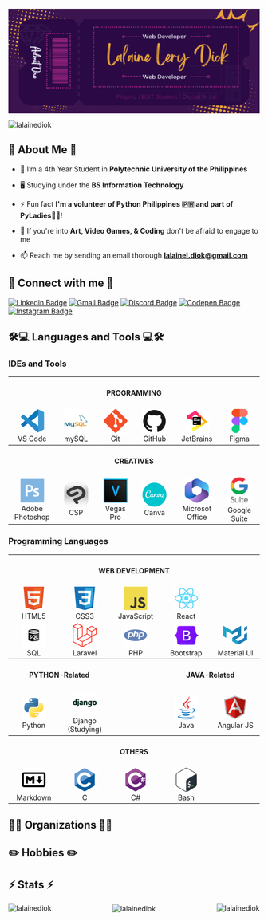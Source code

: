 
<p align="center">
    <img align="center" src="./img/GitHubBanner.gif" alt="Banner">
</p>
<p align="left"  height="30" width="40">
    <img src="https://komarev.com/ghpvc/?username=lalainediok&label=Profile%20views&color=0e75b6&style=flat" alt="lalainediok" /> 
</p>

<!-- ABOUT ME SECTION-->
<h2 align="left" height="30px">💬 About Me 💬</h2>

- 🏫 I’m a 4th Year Student in **Polytechnic University of the Philippines** 

- 🖥️ Studying under the **BS Information Technology**

- ⚡ Fun fact **I'm a volunteer of Python Philippines 🇵🇭 and part of PyLadies👩‍💻**! 

- 💬 If you're into **Art, Video Games, & Coding** don't be afraid to engage to me

- 📫 Reach me by sending an email thorough **lalainel.diok@gmail.com**

<!-- SOCIALS -->
<h2 align="left"> 📱 Connect with me 📱</h2>
<p align="center">

[![Linkedin Badge](https://img.shields.io/badge/-lalainediok-2A0944?style=plastic&logo=Linkedin&logoColor=EBA73B&link=https://www.linkedin.com/in/lalaine-diok/)](https://www.linkedin.com/in/lalaine-diok/)
[![Gmail Badge](https://img.shields.io/badge/-lalainel.diok@gmail.com-2A0944?style=plastic&&logo=Gmail&logoColor=EBA73B&link=lalaine:lalainel.diok@gmail.com)](lalainel.diok@gmail.com)
[![Discord Badge](https://img.shields.io/badge/-lunarkyx-2A0944?style=plastic&&logo=Discord&logoColor=EBA73B&link=lunarkyx)](https://discord.gg/lunarkyx#3202)
[![Codepen Badge](https://img.shields.io/badge/-lalainediok-2A0944?style=plastic&&logo=Codepen&logoColor=EBA73B&link=https://codepen.io/lalainediok)](https://codepen.io/lalainediok/)
[![Instagram Badge](https://img.shields.io/badge/-lalaine247-2A0944?style=plastic&&logo=Instagram&logoColor=EBA73B&link=https://instagram.com/lalaine247/)](https://instagram.com/lalaine247)
</p>

<!-- TOOLS AND LANGUAGES -->
<h2 align="left">🛠️💻 Languages and Tools 💻🛠️</h2>

<h3 alight="left">IDEs and Tools</h3>
<table align="center">
    <tr>
        <th colspan='6'>
            <h4 align='center'>PROGRAMMING</h4>
        </th>
    </tr>
    <tr>
        <td align="center" width="96">
            <a href="https://code.visualstudio.com" target="_blank" rel="noreferrer"> 
                <img src="./icons/vscode.png" width="48" height="48" alt="vscode" />
            </a>
            </a>
            <br>VS Code
        </td>
        <td align="center" width="96">
            <a href="https://www.mysql.com" target="_blank" rel="noreferrer"> 
                <img src="./icons/mysql_wtitle.png" width="48" height="48" alt="mysql" />
            </a>
            <br>mySQL
        </td>
        <td align="center" width="96">
            <a href="https://git-scm.com" target="_blank" rel="noreferrer"> 
                <img src="./icons/git.png" width="48" height="48" alt="git" />
            </a>
            <br>Git
        </td>
        <td align="center" width="96">
            <a href="https://github.com" target="_blank" rel="noreferrer"> 
                <img src="./icons/github.png" width="48" height="48" alt="github" />
            </a>
            <br>GitHub
        </td>
        <td align="center" width="96">
            <a href="https://www.jetbrains.com" target="_blank" rel="noreferrer"> 
                <img src="./icons/jetbrains.png" width="48" height="48" alt="jetbrains" />
            </a>
            <br>JetBrains
        </td>
        <td align="center" width="96">
            <a href="https://www.figma.com" target="_blank" rel="noreferrer"> 
                <img src="./icons/figma.png" width="48" height="48" alt="figma" />
            </a>
            <br>Figma
        </td>
    </tr>
    <tr>
        <th colspan='6'>
            <h4 align='center'>CREATIVES</h4>
        </th>
    </tr>
    <tr>
        <td align="center" width="96">
            <a href="https://www.adobe.com/" target="_blank" rel="noreferrer"> 
                <img src="./icons/photoshop.png" width="48" height="48" alt="photoshop" />
            </a>
            <br>Adobe Photoshop
        </td>
        <td align="center" width="96">
            <a href="https://www.clipstudio.net/en/" target="_blank" rel="noreferrer"> 
                <img src="./icons/CSP.png" width="48" height="48" alt="csp" />
            </a>
            <br>CSP
        </td>
        <td align="center" width="96">
            <a href="https://filmora.wondershare.net/best-alternative-to-vegas-pro.html" target="_blank" rel="noreferrer"> 
                <img src="./icons/VEGAS.png" width="48" height="48" alt="vegaspro" />
            </a>
            <br>Vegas Pro
        </td>
        <td align="center" width="96">
            <a href="https://www.canva.com" target="_blank" rel="noreferrer"> 
                <img src="./icons/canva.png" width="48" height="48" alt="canva" />
            </a>
            <br>Canva
        </td>
        <td align="center" width="96">
            <a href="https://www.office.com" target="_blank" rel="noreferrer"> 
                <img src="./icons/microsoftoffice.png" width="48" height="48" alt="msoffice" />
            </a>
            <br>Microsot Office
        </td>
        <td align="center" width="96">
            <a href="https://workspace.google.com/intl/en_ph/" target="_blank" rel="noreferrer"> 
                <img src="./icons/gsuite.png" width="48" height="54" alt="gsuite" />
            </a>
            <br>Google Suite
        </td>
    </tr>
</table>

<h3 alight="left">Programming Languages</h3>
<table align="center">
    <tr>
        <th colspan='5'>
            <h4 align='center'>WEB DEVELOPMENT</h4>
        </th>
    </tr>
    <tr>
        <td align="center" width="96">
                <img src="./icons/html5.png" width="48" height="48" alt="html" />
            <br>HTML5
        </td>
        <td align="center" width="96">
                <img src="./icons/css3.png" width="48" height="48" alt="css3" />
            <br>CSS3
        </td>
        <td align="center" width="96">
            <a href="https://www.javascript.com" target="_blank" rel="noreferrer"> 
                <img src="./icons/javascript.png" width="48" height="48" alt="javascript" />
            </a>
            <br>JavaScript
        </td>
        <td align="center" width="96">
            <a href="https://react.dev" target="_blank" rel="noreferrer"> 
                <img src="./icons/react.png" width="48" height="48" alt="react" />
            </a>
            <br>React
        </td>
    </tr>
    <tr>
        <td align="center" width="96">
                <img src="./icons/sql.svg" width="48" height="48" alt="sql" />
            <br>SQL
        </td>
        <td align="center" width="96">
            <a href="https://laravel.com" target="_blank" rel="noreferrer"> 
                <img src="./icons/laravel.svg" width="48" height="48" alt="laravel" />
            </a>
            <br>Laravel
        </td>
        <td align="center" width="96">
            <a href="https://www.php.net" target="_blank" rel="noreferrer"> 
                <img src="./icons/php.png" width="48" height="48" alt="php" />
            </a>
            <br>PHP
        </td>
        <td align="center" width="96">
            <a href="https://getbootstrap.com" target="_blank" rel="noreferrer"> 
                <img src="./icons/bootstrap.png" width="48" height="48" alt="bootstrap" />
            </a>
            <br>Bootstrap
        </td>  
        <td align="center" width="96">
            <a href="https://mui.com" target="_blank" rel="noreferrer"> 
                <img src="./icons/materialui.png" width="48" height="48" alt="materialui" />
            </a>
            <br>Material UI 
        </td>    
    </tr>
    <tr>
        <th colspan='2'>
            <h4 align='center'>PYTHON-Related</h4>
        </th>
        <th></th>
        <th colspan='2'>
            <h4 align='center'>JAVA-Related</h4>
        </th>
    </tr>
    <tr>
        <td align="center" width="96">
            <a href="https://www.python.org" target="_blank" rel="noreferrer"> 
                <img src="./icons/python.png" width="48" height="48" alt="python" />
            </a>
            <br>Python
        </td>
        <td align="center" width="96">
            <a href="https://www.djangoproject.com" target="_blank" rel="noreferrer"> 
                <img src="./icons/django.png" width="48" height="48" alt="django" />
            </a>
            <br>Django (Studying)
        </td>
        <td></td>
        <td align="center" width="96">
            <a href="https://www.java.com/en/" target="_blank" rel="noreferrer"> 
                <img src="./icons/java.png" width="48" height="48" alt="java" />
            </a>
            <br>Java
        </td>
        <td align="center" width="96">
            <a href="https://angularjs.org" target="_blank" rel="noreferrer"> 
                <img src="./icons/angularjs.png" width="48" height="48" alt="angularjs" />
            </a>
            <br>Angular JS
        </td>
    </tr>
    <tr>
        <th colspan='5'>
            <h4 align='center'>OTHERS</h4>
        </th>
    </tr>
    <tr>
        <td align="center" width="96">
            <a href="https://www.markdownguide.org" target="_blank" rel="noreferrer"> 
                <img src="./icons/markdown.png" width="48" height="48" alt="photoshop" />
            </a>
            <br>Markdown
        </td>
        <td align="center" width="96">
                <img src="./icons/c.png" width="48" height="48" alt="c-language" />
            <br>C
        </td>
        <td align="center" width="96">
                <img src="./icons/csharp.png" width="48" height="48" alt="csharp" />
            <br>C#
        </td>
        <td align="center" width="96">
                <img src="./icons/bash.svg" width="48" height="48" alt="bash" />
            <br>Bash
        </td>
        <td></td>
    </tr>
    </tr>
</table>



<!-- ORGANIZATION -->
<h2 align="left">👩‍💻 Organizations 👩‍💻</h2>

<!-- HOBBIES -->
<h2 align="left">✏️ Hobbies ✏️</h2>



<!-- STATS -->
<h2 align="left">⚡ Stats ⚡</h2>

<p>
    <img align="left" src="https://github-readme-stats.vercel.app/api?username=lalainediok&show_icons=true&locale=en" alt="lalainediok" />
    <img align="right" src="https://github-readme-streak-stats.herokuapp.com/?user=lalainediok&" alt="lalainediok" />
</p>


<p align="center">
    <img align="center" src="https://github-readme-stats.vercel.app/api/top-langs?username=lalainediok&show_icons=true&locale=en&layout=compact" alt="lalainediok" />
</p>
